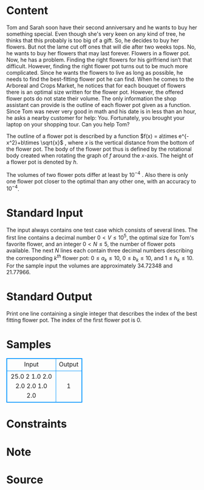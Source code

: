 
# Content

Tom and Sarah soon have their second anniversary and he wants to buy her something special. Even
though she's very keen on any kind of tree, he thinks that this probably is too big of a gift. So, he
decides to buy her flowers. But not the lame cut off ones that will die after two weeks tops. No,
he wants to buy her flowers that may last forever. Flowers in a flower pot. Now, he has a problem.
Finding the right flowers for his girlfriend isn’t that difficult. However, finding the right flower pot
turns out to be much more complicated. Since he wants the flowers to live as long as possible, he
needs to find the best-fitting flower pot he can find. When he comes to the Arboreal and Crops
Market, he notices that for each bouquet of flowers there is an optimal size written for the flower
pot. However, the offered flower pots do not state their volume. The only information the shop
assistant can provide is the outline of each flower pot given as a function. Since Tom was never
very good in math and his date is in less than an hour, he asks a nearby customer for help: You.
Fortunately, you brought your laptop on your shopping tour. Can you help Tom?

The outline of a flower pot is described by a function $f(x) = a\times e^{-x^2}+b\times \sqrt{x}$
, 
where $x$ is the 
vertical distance from the bottom of the flower pot. The body of the flower pot thus is defined by
the rotational body created when rotating the graph of $f$ around the $x$-axis. The height of a flower
pot is denoted by $h$.

The volumes of two flower pots differ at least by $10^{−4}$ . Also there is only one flower pot closer to
the optimal than any other one, with an accuracy to $10^{−4}$.

# Standard Input

The input always contains one test case which consists of several lines.
The first line contains a decimal number $0< V\leq 10^5$, the optimal size for Tom's favorite flower,
and an integer $0< N\leq 5$, the number of flower pots available.
The next $N$ lines each contain three decimal numbers describing the corresponding $k^{th}$ flower pot:
$0\leq a_k\leq 10$, $0\leq b_k\leq 10$, and $1\leq h_k\leq 10$.
For the sample input the volumes are approximately $34.72348$ and $21.77966$.

# Standard Output

Print one line containing a single integer that describes the index of the best fitting flower pot. The
index of the first flower pot is $0$.

# Samples

<style>
        table,table tr th, table tr td { border:1px solid #0094ff; }
        table { width: 200px; min-height: 25px; line-height: 25px; text-align: center; border-collapse: collapse;}   
    </style>
<table>
	<tr>
		<td>Input</td>
		<td>Output</td>
	</tr>
<tr><td>25.0 2
1.0 2.0 2.0
2.0 1.0 2.0</td><td>1</td></tr></table>


# Constraints



# Note



# Source


